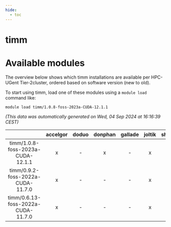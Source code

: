 ```yaml
---
hide:
  - toc
---
```


timm
====

# Available modules


The overview below shows which timm installations are available per HPC-UGent Tier-2cluster, ordered based on software version (new to old).

To start using timm, load one of these modules using a `module load` command like:

```shell
module load timm/1.0.8-foss-2023a-CUDA-12.1.1
```

*(This data was automatically generated on Wed, 04 Sep 2024 at 16:16:39 CEST)*  

| |accelgor|doduo|donphan|gallade|joltik|shinx|skitty|
| :---: | :---: | :---: | :---: | :---: | :---: | :---: | :---: |
|timm/1.0.8-foss-2023a-CUDA-12.1.1|x|-|x|-|x|-|-|
|timm/0.9.2-foss-2022a-CUDA-11.7.0|x|-|-|-|x|-|-|
|timm/0.6.13-foss-2022a-CUDA-11.7.0|x|-|-|-|x|-|-|
